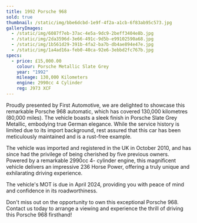 ```yaml
---
title: 1992 Porsche 968
sold: true
thumbnail: /static/img/bbe6dcbd-1e9f-4f2a-a1cb-6f83ab95c573.jpg
galleryImages:
  - /static/img/6087f7eb-37ac-4e5a-9dc9-2beff3404e8b.jpg
  - /static/img/2da3596d-3e66-491c-9d5b-e99102590a68.jpg
  - /static/img/1b561d29-391b-4fa2-ba7b-db4ae894e47e.jpg
  - /static/img/1a4ad16a-feb0-40ca-92e6-3ebbd2fc767b.jpg
specs:
  - price: £15,000.00
    colour: Porsche Metallic Slate Grey
    year: "1992"
    mileage: 130,000 Kilometers
    engine: 2990cc 4 Cylinder
    reg: J973 XCF
---
```

Proudly presented by First Automotive, we are delighted to showcase this remarkable
Porsche 968 automatic, which has covered 130,000 kilometres (80,000 miles). The vehicle
boasts a sleek finish in Porsche Slate Grey Metallic, embodying true German elegance.
While the service history is limited due to its import background, rest assured that this car
has been meticulously maintained and is a rust-free example.


The vehicle was imported and registered in the UK in October 2010, and has since had the
privilege of being cherished by five previous owners. Powered by a remarkable 2990cc 4-
cylinder engine, this magnificent vehicle delivers an impressive 236 Horse Power, offering
a truly unique and exhilarating driving experience.


The vehicle's MOT is due in April 2024, providing you with peace of mind and confidence
in its roadworthiness.


Don't miss out on the opportunity to own this exceptional Porsche 968. Contact us today to
arrange a viewing and experience the thrill of driving this Porsche 968 firsthand!
